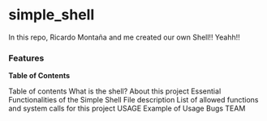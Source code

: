 # simple_shell
In this repo, Ricardo Montaña and me created our own Shell!! Yeahh!!

### Features

**Table of Contents**

Table of contents
What is the shell?
About this project
Essential Functionalities of the Simple Shell
File description
List of allowed functions and system calls for this project
USAGE
Example of Usage
Bugs
TEAM
